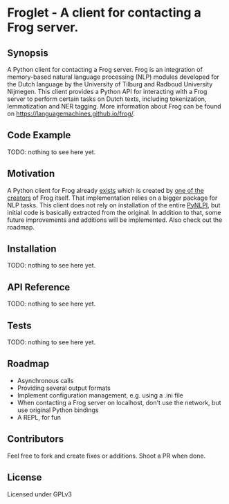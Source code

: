# Froglet - A client for contacting a Frog server.

## Synopsis

A Python client for contacting a Frog server. Frog is an integration of memory-based natural language processing (NLP) modules developed for the Dutch language by the University of Tilburg and Radboud University Nijmegen. This client provides a Python API for interacting with a Frog server to perform certain tasks on Dutch texts, including tokenization, lemmatization and NER tagging. More information about Frog can be found on https://languagemachines.github.io/frog/.

## Code Example

TODO: nothing to see here yet.

## Motivation

A Python client for Frog already [exists](https://github.com/proycon/pynlpl/blob/master/clients/frogclient.py) which is created by [one of the creators](https://github.com/proycon) of Frog itself. That implementation relies on a bigger package for NLP tasks. This client does not rely on installation of the entire [PyNLPl](https://github.com/proycon/pynlpl), but initial code is basically extracted from the original. In addition to that, some future improvements and additions will be implemented. Also check out the roadmap.

## Installation

TODO: nothing to see here yet.

## API Reference

TODO: nothing to see here yet.

## Tests

TODO: nothing to see here yet.

## Roadmap

  * Asynchronous calls
  * Providing several output formats
  * Implement configuration management, e.g. using a .ini file
  * When contacting a Frog server on localhost, don't use the network, but use original Python bindings
  * A REPL, for fun
  
## Contributors

Feel free to fork and create fixes or additions. Shoot a PR when done.

## License

Licensed under GPLv3